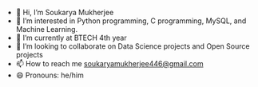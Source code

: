 - 👋 Hi, I’m Soukarya Mukherjee
- 👀  I’m interested in Python programming, C programming, MySQL, and Machine Learning.
- 🌱 I’m currently at BTECH 4th year
- 💞️ I’m looking to collaborate on Data Science projects and Open Source projects
- 📫 How to reach me soukaryamukherjee446@gmail.com
- 😄 Pronouns: he/him
